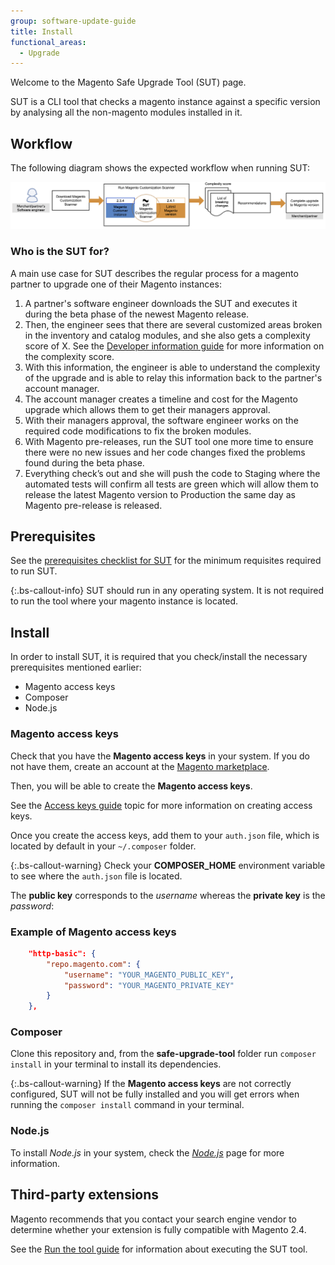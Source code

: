 ```yaml
---
group: software-update-guide
title: Install
functional_areas:
  - Upgrade
---
```


Welcome to the Magento Safe Upgrade Tool (SUT) page.

SUT is a CLI tool that checks a magento instance against a specific version by analysing all the non-magento modules installed in it.

## Workflow

The following diagram shows the expected workflow when running SUT:

![SUT Diagram](img/mvp-diagram.png)

### Who is the SUT for?

A main use case for SUT describes the regular process for a magento partner to upgrade one of their Magento instances:

1. A partner's software engineer downloads the SUT and executes it during the beta phase of the newest Magento release.
1. Then, the engineer sees that there are several customized areas broken in the inventory and catalog modules, and she also gets a complexity score of X. See the [Developer information guide]({{page.baseurl}}/sut/developer.html) for more information on the complexity score.
1. With this information, the engineer is able to understand the complexity of the upgrade and is able to relay this information back to the partner's account manager.
1. The account manager creates a timeline and cost for the Magento upgrade which allows them to get their managers approval.
1. With their managers approval, the software engineer works on the required code modifications to fix the broken modules.
1. With Magento pre-releases, run the SUT tool one more time to ensure there were no new issues and her code changes fixed the problems found during the beta phase.
1. Everything check’s out and she will push the code to Staging where the automated tests will confirm all tests are green which will allow them to release the latest Magento version to Production the same day as Magento pre-release is released.

## Prerequisites

See the [prerequisites checklist for SUT]({{page.baseurl}}/sut/prerequisites.html) for the minimum requisites required to run SUT.

{:.bs-callout-info}
SUT should run in any operating system. It is not required to run the tool where your magento instance is located.

## Install

In order to install SUT, it is required that you check/install the necessary prerequisites mentioned earlier:

*  Magento access keys
*  Composer
*  Node.js

### Magento access keys

Check that you have the **Magento access keys** in your system. If you do not have them, create an account at the [Magento marketplace](https://marketplace.magento.com/).

Then, you will be able to create the **Magento access keys**.

See the [Access keys guide]({{page.baseurl}}/marketplace/sellers/profile-information.html) topic for more information on creating access keys.

Once you create the access keys, add them to your `auth.json` file, which is located by default in your `~/.composer` folder.

{:.bs-callout-warning}
Check your **COMPOSER_HOME** environment variable to see where the `auth.json` file is located.

The **public key** corresponds to the _username_ whereas the **private key** is the _password_:

### Example of Magento access keys

```json
    "http-basic": {
        "repo.magento.com": {
            "username": "YOUR_MAGENTO_PUBLIC_KEY",
            "password": "YOUR_MAGENTO_PRIVATE_KEY"
        }
    },
```

### Composer

Clone this repository and, from the **safe-upgrade-tool** folder run `composer install` in your terminal to install its dependencies.

{:.bs-callout-warning}
If the **Magento access keys** are not correctly configured, SUT will not be fully installed and you will get errors when running the `composer install` command in your terminal.

### Node.js

To install _Node.js_ in your system, check the [_Node.js_](https://nodejs.dev/learn/how-to-install-nodejs) page for more information.

## Third-party extensions

Magento recommends that you contact your search engine vendor to determine whether your extension is fully compatible with Magento 2.4.

See the [Run the tool guide]({{page.baseurl}}/sut/run.html) for information about executing the SUT tool.